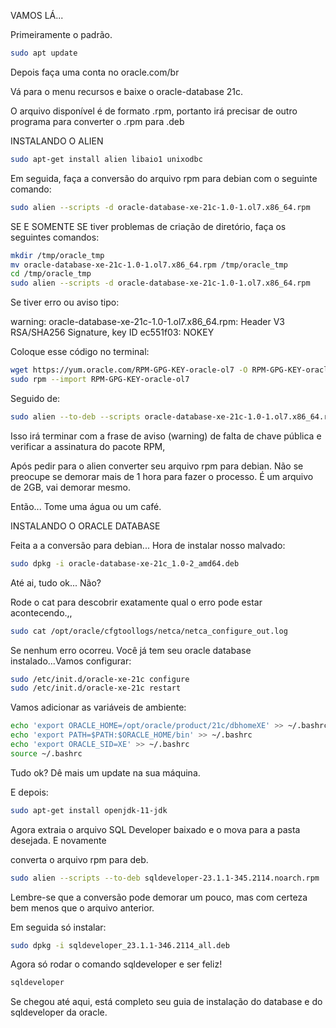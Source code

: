 VAMOS LÁ...

Primeiramente o padrão.
```bash
sudo apt update
```

Depois faça uma conta no oracle.com/br

Vá para o menu recursos e baixe o oracle-database 21c.



O arquivo disponível é de formato .rpm, portanto irá precisar de outro programa para converter o .rpm para .deb



INSTALANDO O ALIEN
```bash
sudo apt-get install alien libaio1 unixodbc
```

Em seguida, faça a conversão do arquivo rpm para debian com o seguinte comando:
```bash
sudo alien --scripts -d oracle-database-xe-21c-1.0-1.ol7.x86_64.rpm
```

SE E SOMENTE SE tiver problemas de criação de diretório, faça os seguintes comandos:
```bash
mkdir /tmp/oracle_tmp
mv oracle-database-xe-21c-1.0-1.ol7.x86_64.rpm /tmp/oracle_tmp
cd /tmp/oracle_tmp
sudo alien --scripts -d oracle-database-xe-21c-1.0-1.ol7.x86_64.rpm
```

Se tiver erro ou aviso tipo:

warning: oracle-database-xe-21c-1.0-1.ol7.x86_64.rpm: Header V3 RSA/SHA256 Signature, key ID ec551f03: NOKEY


Coloque esse código no terminal:
```bash
wget https://yum.oracle.com/RPM-GPG-KEY-oracle-ol7 -O RPM-GPG-KEY-oracle-ol7
sudo rpm --import RPM-GPG-KEY-oracle-ol7
```

Seguido de:
```bash
sudo alien --to-deb --scripts oracle-database-xe-21c-1.0-1.ol7.x86_64.rpm
```

Isso irá terminar com a frase de aviso (warning) de falta de chave pública e verificar a assinatura do pacote RPM,



Após pedir para o alien converter seu arquivo rpm para debian. Não se preocupe se demorar mais de 1 hora para fazer o processo. É um arquivo de 2GB, vai demorar mesmo.



Então... Tome uma água ou um café.



INSTALANDO O ORACLE DATABASE

Feita a a conversão para debian... Hora de instalar nosso malvado:
```bash
sudo dpkg -i oracle-database-xe-21c_1.0-2_amd64.deb
```

Até ai, tudo ok... Não?

Rode o cat para descobrir exatamente qual o erro pode estar acontecendo.,,
```bash
sudo cat /opt/oracle/cfgtoollogs/netca/netca_configure_out.log
```

Se nenhum erro ocorreu. Você já tem seu oracle database instalado...Vamos configurar:
```bash
sudo /etc/init.d/oracle-xe-21c configure
sudo /etc/init.d/oracle-xe-21c restart
```

Vamos adicionar as variáveis de ambiente:
```bash
echo 'export ORACLE_HOME=/opt/oracle/product/21c/dbhomeXE' >> ~/.bashrc
echo 'export PATH=$PATH:$ORACLE_HOME/bin' >> ~/.bashrc
echo 'export ORACLE_SID=XE' >> ~/.bashrc
source ~/.bashrc
```

Tudo ok? Dê mais um update na sua máquina.

E depois:
```bash
sudo apt-get install openjdk-11-jdk
```

Agora extraia o arquivo SQL Developer baixado e o mova para a pasta desejada. E novamente

converta o arquivo rpm para deb.
```bash
sudo alien --scripts --to-deb sqldeveloper-23.1.1-345.2114.noarch.rpm
```
Lembre-se que a conversão pode demorar um pouco, mas com certeza bem menos que o arquivo anterior.



Em seguida só instalar:
```bash
sudo dpkg -i sqldeveloper_23.1.1-346.2114_all.deb
```

Agora só rodar o comando sqldeveloper e ser feliz!
```bash
sqldeveloper
```

Se chegou até aqui, está completo seu guia de instalação do database e do sqldeveloper da oracle.
